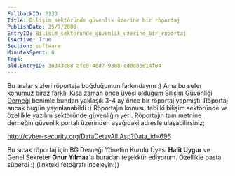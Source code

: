 ```yaml
---
FallbackID: 2133
Title: Bilişim sektöründe güvenlik üzerine bir röportaj
PublishDate: 25/7/2008
EntryID: Bilisim_sektorunde_guvenlik_uzerine_bir_roportaj
IsActive: True
Section: software
MinutesSpent: 0
Tags: 
old.EntryID: 30343c08-afc9-48d7-9308-cd0d8e814f04
---
```

Bu aralar sizleri röportaja boğduğumun farkındayım :) Ama bu sefer
konumuz biraz farklı. Kısa zaman önce üyesi olduğum [Bilişim Güvenliği
Derneği](http://www.bg.org.tr/) benimle bundan yaklaşık 3-4 ay önce bir
röportaj yapmıştı. Röportaj ancak bugün yayınlanabildi :) Röportajın
konusu tabi ki bilişim sektöründe ve özellikle yazılım sektöründe
güvenliğin yeri. Röportajın tam metnine derneğin güvenlik portalı
üzerinden aşağıdaki adresle ulaşabilirsiniz;

<http://cyber-security.org/DataDetayAll.Asp?Data_id=696>

Bu sıcak röportaj için BG Derneği Yönetim Kurulu Üyesi **Halit Uygur**
ve Genel Sekreter **Onur Yılmaz**'a buradan teşekkür ediyorum. Özellikle
pasta süperdi :) (linkteki fotoğrafı inceleyin:))


